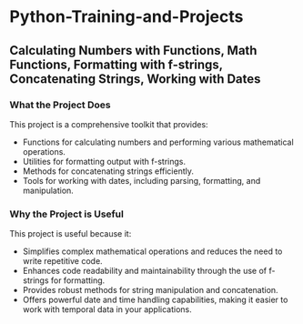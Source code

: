 # Python-Training-and-Projects

## Calculating Numbers with Functions, Math Functions, Formatting with f-strings, Concatenating Strings, Working with Dates
### What the Project Does
This project is a comprehensive toolkit that provides:

- Functions for calculating numbers and performing various mathematical operations.
- Utilities for formatting output with f-strings.
- Methods for concatenating strings efficiently.
- Tools for working with dates, including parsing, formatting, and manipulation.

### Why the Project is Useful
This project is useful because it:

- Simplifies complex mathematical operations and reduces the need to write repetitive code.
- Enhances code readability and maintainability through the use of f-strings for formatting.
- Provides robust methods for string manipulation and concatenation.
- Offers powerful date and time handling capabilities, making it easier to work with temporal data in your applications.


